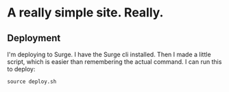 # A really simple site. Really.

## Deployment
I'm deploying to Surge. I have the Surge cli installed. Then I made a little script, which is easier than remembering the actual command. I can run this to deploy:

```
source deploy.sh
```
